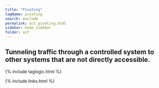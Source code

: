 ```yaml
---
title: "Pivoting"
tagName: pivoting
search: exclude
permalink: act_pivoting.html
sidebar: home_sidebar
folder: act
---
```


## Tunneling traffic through a controlled system to other systems that are not directly accessible.


{% include taglogic.html %}

{% include links.html %}

